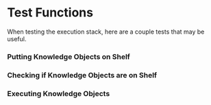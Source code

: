 # Test Functions

When testing the execution stack, here are a couple tests that may be useful.

### Putting Knowledge Objects on Shelf


### Checking if Knowledge Objects are on Shelf

### Executing Knowledge Objects
